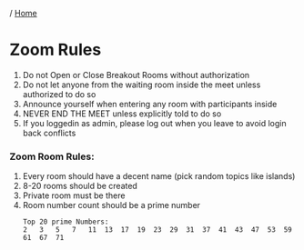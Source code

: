 / [Home](index.md)

# Zoom Rules

1. Do not Open or Close Breakout Rooms without authorization
2. Do not let anyone from the waiting room inside the meet unless authorized to do so
3. Announce yourself when entering any room with participants inside
4. NEVER END THE MEET unless explicitly told to do so
5. If you loggedin as admin, please log out when you leave to avoid login back conflicts

### Zoom Room Rules:
1. Every room should have a decent name (pick random topics like islands)
2. 8-20 rooms should be created
3. Private room must be there
4. Room number count should be a prime number
    ```
    Top 20 prime Numbers:
    2	3	5	7	11	13	17	19	23	29	31	37	41	43	47	53	59	61	67	71
    ```